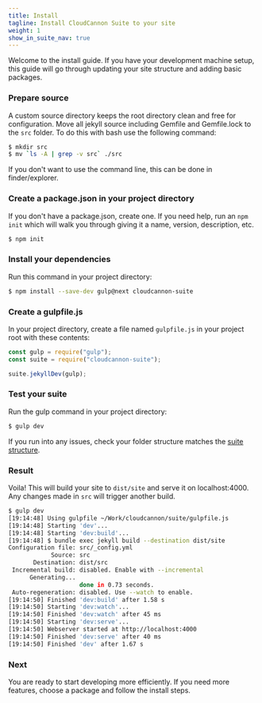 ```yaml
---
title: Install
tagline: Install CloudCannon Suite to your site
weight: 1
show_in_suite_nav: true
---
```


Welcome to the install guide. If you have your development machine setup, this guide will go through updating your site structure and adding basic packages.

### Prepare source

A custom source directory keeps the root directory clean and free for configuration. Move all jekyll source including Gemfile and Gemfile.lock to the `src` folder. To do this with bash use the following command:

```sh
$ mkdir src
$ mv `ls -A | grep -v src` ./src
```

If you don't want to use the command line, this can be done in finder/explorer.

### Create a package.json in your project directory
If you don't have a package.json, create one. If you need help, run an `npm init` which will walk you through giving it a name, version, description, etc.

```sh
$ npm init
```

### Install your dependencies

Run this command in your project directory:

```sh
$ npm install --save-dev gulp@next cloudcannon-suite
```

### Create a gulpfile.js

In your project directory, create a file named `gulpfile.js` in your project root with these contents:

```js
const gulp = require("gulp");
const suite = require("cloudcannon-suite");

suite.jekyllDev(gulp);
```

### Test your suite

Run the gulp command in your project directory:

```sh
$ gulp dev
```

If you run into any issues, check your folder structure matches the [suite structure](/structure/).

### Result

Voila! This will build your site to `dist/site` and serve it on localhost:4000. Any changes made in `src` will trigger another build.

```sh
$ gulp dev
[19:14:48] Using gulpfile ~/Work/cloudcannon/suite/gulpfile.js
[19:14:48] Starting 'dev'...
[19:14:48] Starting 'dev:build'...
[19:14:48] $ bundle exec jekyll build --destination dist/site
Configuration file: src/_config.yml
            Source: src
       Destination: dist/src
 Incremental build: disabled. Enable with --incremental
      Generating...
                    done in 0.73 seconds.
 Auto-regeneration: disabled. Use --watch to enable.
[19:14:50] Finished 'dev:build' after 1.58 s
[19:14:50] Starting 'dev:watch'...
[19:14:50] Finished 'dev:watch' after 45 ms
[19:14:50] Starting 'dev:serve'...
[19:14:50] Webserver started at http://localhost:4000
[19:14:50] Finished 'dev:serve' after 40 ms
[19:14:50] Finished 'dev' after 1.67 s
```

### Next

You are ready to start developing more efficiently. If you need more features, choose a package and follow the install steps.